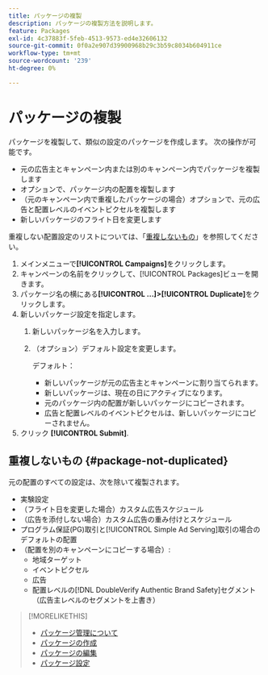 ```yaml
---
title: パッケージの複製
description: パッケージの複製方法を説明します。
feature: Packages
exl-id: 4c37883f-5feb-4513-9573-ed4e32606132
source-git-commit: 0f0a2e907d39900968b29c3b59c8034b604911ce
workflow-type: tm+mt
source-wordcount: '239'
ht-degree: 0%

---
```


# パッケージの複製

パッケージを複製して、類似の設定のパッケージを作成します。 次の操作が可能です。

* 元の広告主とキャンペーン内または別のキャンペーン内でパッケージを複製します
* オプションで、パッケージ内の配置を複製します
* （元のキャンペーン内で重複したパッケージの場合）オプションで、元の広告と配置レベルのイベントピクセルを複製します
* 新しいパッケージのフライト日を変更します

重複しない配置設定のリストについては、「[重複しないもの](#package-not-duplicated)」を参照してください。

1. メインメニューで&#x200B;**[!UICONTROL Campaigns]**&#x200B;をクリックします。
1. キャンペーンの名前をクリックして、[!UICONTROL Packages]ビューを開きます。
1. パッケージ名の横にある&#x200B;**[!UICONTROL ...]>[!UICONTROL Duplicate]**&#x200B;をクリックします。
1. 新しいパッケージ設定を指定します。
   1. 新しいパッケージ名を入力します。
   1. （オプション）デフォルト設定を変更します。

      デフォルト：

      * 新しいパッケージが元の広告主とキャンペーンに割り当てられます。
      * 新しいパッケージは、現在の日にアクティブになります。<!-- and the flight continues for NN  days. -->
      * 元のパッケージ内の配置が新しいパッケージにコピーされます。
      * 広告と配置レベルのイベントピクセルは、新しいパッケージにコピーされません。
1. クリック **[!UICONTROL Submit]**.

## 重複しないもの {#package-not-duplicated}

元の配置のすべての設定は、次を除いて複製されます。

* 実験設定
* （フライト日を変更した場合）カスタム広告スケジュール
* （広告を添付しない場合）カスタム広告の重み付けとスケジュール
* プログラム保証(PG)取引と[!UICONTROL Simple Ad Serving]取引の場合のデフォルトの配置
* （配置を別のキャンペーンにコピーする場合）:
   * 地域ターゲット
   * イベントピクセル
   * 広告
   * 配置レベルの[!DNL DoubleVerify Authentic Brand Safety]セグメント（広告主レベルのセグメントを上書き）

>[!MORELIKETHIS]
>
>* [パッケージ管理について](package-about.md)
>* [パッケージの作成](package-create.md)
>* [パッケージの編集](package-edit.md)
>* [パッケージ設定](package-settings.md)

